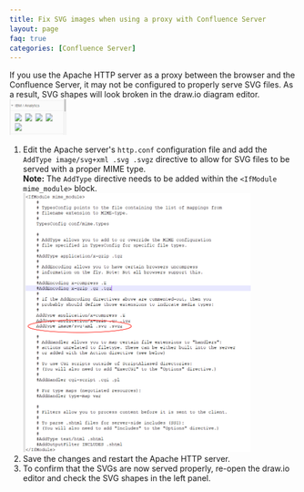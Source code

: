 ```yaml
---
title: Fix SVG images when using a proxy with Confluence Server
layout: page
faq: true
categories: [Confluence Server]
---
```


If you use the Apache HTTP server as a proxy between the browser and the Confluence Server, it may not be configured to properly serve SVG files. As a result, SVG shapes will look broken in the draw.io diagram editor.
<br /><img src="/assets/img/blog/broken-svg-shapes.png" style="width=100%;max-width:100px;height:auto;" alt="Broken SVG previews in draw.io for Confluence Server if you are using an Apache HTTP Server proxy">

1. Edit the Apache server's ``http.conf`` configuration file and add the ``AddType image/svg+xml .svg .svgz`` directive to allow for SVG files to be served with a proper MIME type.
<br />**Note:** The ``AddType`` directive needs to be added within the ``<IfModule mime_module>`` block.
<br /><img src="/assets/img/blog/apache-proxy-add-type-svg.png" style="width=100%;max-width:400px;height:auto;" alt="Add the AddType directive to your Apache Server settings to serve SVG files properly">
2. Save the changes and restart the Apache HTTP server.
3. To confirm that the SVGs are now served properly, re-open the draw.io editor and check the SVG shapes in the left panel.
